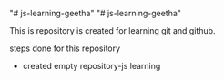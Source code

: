 "# js-learning-geetha" 
"# js-learning-geetha" 

This is repository is created for learning git and github.

steps done for this repository

+ created empty repository-js learning